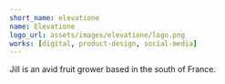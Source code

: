 ```yaml
---
short_name: elevatione
name: Elevatione
logo_url: assets/images/elevatione/logo.png
works: [digital, product-design, social-media]
---
```

Jill is an avid fruit grower based in the south of France.